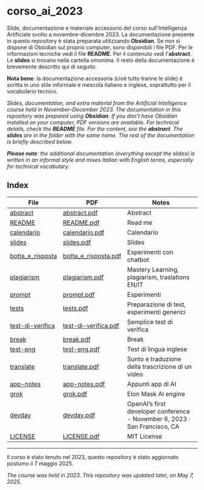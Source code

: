 # corso_ai_2023

Slide, documentazione e materiale accessorio del corso sull'Intelligenza Artificiale svolto a novembre-dicembre 2023. La documentazione presente in questo repository è stata preparata utilizzando **Obsidian**. Se non si dispone di Obsidian sul proprio computer, sono disponibili i file PDF. Per le informazioni tecniche vedi il file **README**. Per il contenuto vedi l'**abstract**. Le **slides** si trovano nella cartella omonima. Il resto della documentazione è brevemente descritto qui di seguito.

**Nota bene**: la documentazione accessoria (cioè tutto tranne le slide) è scritta in uno stile informale e mescola italiano e inglese, soprattutto per il vocabolario tecnico.

*Slides, documentation, and extra material from the Artificial Intelligence course held in November–December 2023. The documentation in this repository was prepared using **Obsidian**. If you don’t have Obsidian installed on your computer, PDF versions are available. For technical details, check the **README** file. For the content, see the **abstract**. The **slides** are in the folder with the same name. The rest of the documentation is briefly described below.*

***Please note**: the additional documentation (everything except the slides) is written in an informal style and mixes Italian with English terms, especially for technical vocabulary.*



## Index

| File                                                     | PDF                                                           | Notes                                                                      |
| -------------------------------------------------------- | ------------------------------------------------------------- | -------------------------------------------------------------------------- |
| [abstract](abstract.md)                                  | [abstract.pdf](abstract.pdf)                                  | Abstract                                                                   |
| [README](README.md)                                      | [README.pdf](README.pdf)                                      | Read me                                                                    |
| [calendario](calendario.md)                              | [calendario.pdf](calendario.pdf)                              | Calendario                                                                 |
| [slides](slides/slides.md)                               | [slides.pdf](slides/slides.pdf)                               | Slides                                                                     |
| [botta_e_risposta](botta_e_risposta/botta_e_risposta.md) | [botta_e_risposta.pdf](botta_e_risposta/botta_e_risposta.pdf) | Esperimenti con chatbot                                                    |
| [plagiarism](plagiarism/plagiarism.md)                   | [plagiarism.pdf](plagiarism/plagiarism.pdf)                   | Mastery Learning, plagiarism, traslations EN/IT                            |
| [prompt](prompt.md)                                      | [prompt.pdf](prompt.pdf)                                      | Esperimenti                                                                |
| [tests](tests/tests.md)                                  | [tests.pdf](tests/tests.pdf)                                  | Preparazione di test, esperimenti generici                                 |
| [test-di-verifica](test-di-verifica/test-di-verifica.md) | [test-di-verifica.pdf](test-di-verifica/test-di-verifica.pdf) | Semplice test di verifica                                                  |
| [break](break.md)                                        | [break.pdf](break.pdf)                                        | Break                                                                      |
| [test-eng](test-eng/test-eng.md)                         | [test-eng.pdf](test-eng/test-eng.pdf)                         | Test di lingua inglese                                                     |
| [translate](translate/translate.md)                      | [translate.pdf](translate/translate.pdf)                      | Sunto e traduzione della trascrizione di un video                          |
| [app-notes](app-notes.md)                                | [app-notes.pdf](app-notes/app-notes.pdf)                      | Appunti app di AI                                                          |
| [grok](grok.md)                                          | [grok.pdf](grok.pdf)                                          | Elon Mask AI engine                                                        |
| [devday](devday.md)                                      | [devday.pdf](devday.pdf)                                      | OpenAI’s first developer conference - November 6, 2023 · San Francisco, CA |
| [LICENSE](LICENSE.md)                                    | [LICENSE.pdf](LICENSE.pdf)                                    | MIT License                                                                |

---

Il corso è stato tenuto nel 2023, questo repository è stato aggiornato postumo il 7 maggio 2025.

*The course was held in 2023. This repository was updated later, on May 7, 2025.*

